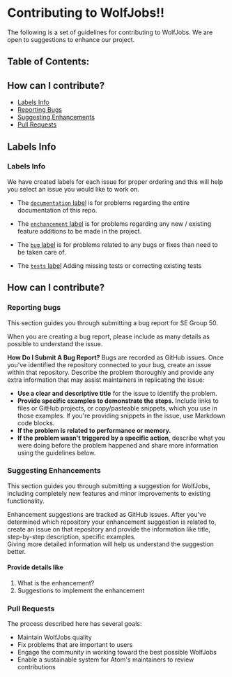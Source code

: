 # Contributing to WolfJobs!!

The following is a set of guidelines for contributing to WolfJobs. We are open to suggestions to enhance our project.

## Table of Contents:

## How can I contribute?

<ul>
  <li><a href="#section1" >Labels Info</a></li>
  <li><a href="#section2" >Reporting Bugs</a></li>
  <li><a href="#section3">Suggesting Enhancements</a></li>
  <li><a href="#section4">Pull Requests</a></li>

</ul>

## Labels Info

<h3 id="section1"> Labels Info</h3>

We have created labels for each issue for proper ordering and this will help you select an issue you would like to work on.

- The [`documentation` label](https://github.com/ashakhatri007/CSC510_Group25_Project1/projects/1?card_filter_query=label%3Adocumentation) is for problems regarding the entire documentation of this repo.

- The [`enchancement` label](https://github.com/ashakhatri007/CSC510_Group25_Project1/projects/1?card_filter_query=label%3Aenhancement) is for problems regarding any new / existing feature additions to be made in the project.

- The [`bug` label](https://github.com/ashakhatri007/CSC510_Group25_Project1/projects/1?card_filter_query=label%3Abug) is for problems related to any bugs or fixes than need to be taken care of.

- The [`tests` label](https://github.com/ashakhatri007/CSC510_Group25_Project1/issues?q=is%3Aissue+is%3Aopen+label%3Atests) Adding missing tests or correcting existing tests

## How can I contribute?

<h3 id="section2"> Reporting bugs</h3>
<p>This section guides you through submitting a bug report for SE Group 50. </p>

When you are creating a bug report, please include as many details as possible to understand the issue.

<b>How Do I Submit A Bug Report?</b>
Bugs are recorded as GitHub issues. Once you've identified the repository connected to your bug, create an issue within that repository. Describe the problem thoroughly and provide any extra information that may assist maintainers in replicating the issue:

  <ul>
  <li><b>Use a clear and descriptive title</b> for the issue to identify the problem.</li>
  <li><b>Provide specific examples to demonstrate the steps.</b> Include links to files or GitHub projects, or copy/pasteable snippets, which you use in those examples. If   you're providing snippets in the issue, use Markdown code blocks.</li>
  <li><b>If the problem is related to performance or memory.</b></li>
    <li><b>If the problem wasn't triggered by a specific action</b>, describe what you were doing before the problem happened and share more information using the guidelines below.</li>
  </ul>
  
<h3 id="section3"> Suggesting Enhancements</h3>
This section guides you through submitting a suggestion for WolfJobs, including completely new features and minor improvements to existing functionality.

Enhancement suggestions are tracked as GitHub issues.
After you've determined which repository your enhancement suggestion is related to, create an issue on that repository and provide the information like title, step-by-step description, specific examples.\
Giving more detailed information will help us understand the suggestion better.

#### Provide details like

1. What is the enhancement?
2. Suggestions to implement the enhancement

<h3 id="section4"> Pull Requests</h3>

The process described here has several goals:

- Maintain WolfJobs quality
- Fix problems that are important to users
- Engage the community in working toward the best possible WolfJobs
- Enable a sustainable system for Atom's maintainers to review contributions
